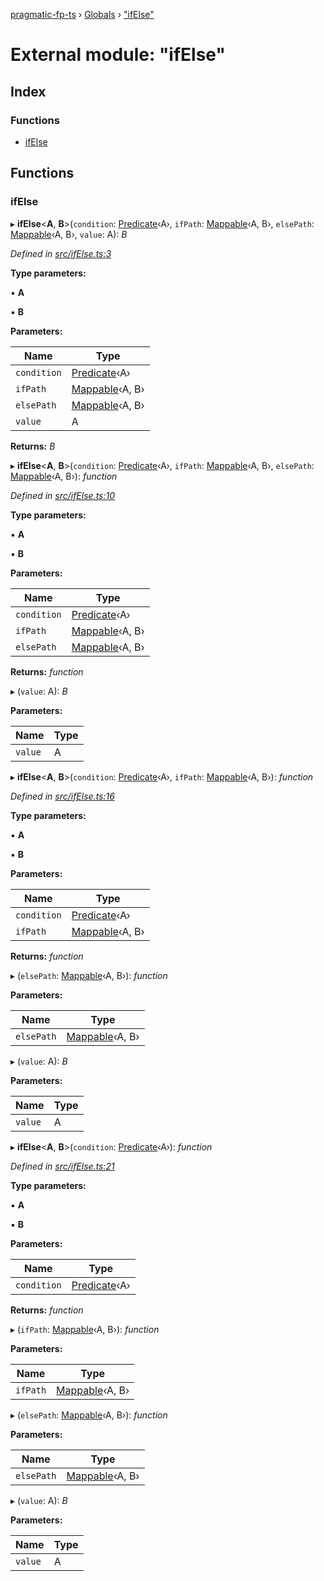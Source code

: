 [pragmatic-fp-ts](../README.md) › [Globals](../globals.md) › ["ifElse"](_ifelse_.md)

# External module: "ifElse"

## Index

### Functions

* [ifElse](_ifelse_.md#ifelse)

## Functions

###  ifElse

▸ **ifElse**<**A**, **B**>(`condition`: [Predicate](_types_.md#predicate)‹A›, `ifPath`: [Mappable](_types_.md#mappable)‹A, B›, `elsePath`: [Mappable](_types_.md#mappable)‹A, B›, `value`: A): *B*

*Defined in [src/ifElse.ts:3](https://github.com/hermann-p/pragmatic-fp-ts/blob/6562256/src/ifElse.ts#L3)*

**Type parameters:**

▪ **A**

▪ **B**

**Parameters:**

Name | Type |
------ | ------ |
`condition` | [Predicate](_types_.md#predicate)‹A› |
`ifPath` | [Mappable](_types_.md#mappable)‹A, B› |
`elsePath` | [Mappable](_types_.md#mappable)‹A, B› |
`value` | A |

**Returns:** *B*

▸ **ifElse**<**A**, **B**>(`condition`: [Predicate](_types_.md#predicate)‹A›, `ifPath`: [Mappable](_types_.md#mappable)‹A, B›, `elsePath`: [Mappable](_types_.md#mappable)‹A, B›): *function*

*Defined in [src/ifElse.ts:10](https://github.com/hermann-p/pragmatic-fp-ts/blob/6562256/src/ifElse.ts#L10)*

**Type parameters:**

▪ **A**

▪ **B**

**Parameters:**

Name | Type |
------ | ------ |
`condition` | [Predicate](_types_.md#predicate)‹A› |
`ifPath` | [Mappable](_types_.md#mappable)‹A, B› |
`elsePath` | [Mappable](_types_.md#mappable)‹A, B› |

**Returns:** *function*

▸ (`value`: A): *B*

**Parameters:**

Name | Type |
------ | ------ |
`value` | A |

▸ **ifElse**<**A**, **B**>(`condition`: [Predicate](_types_.md#predicate)‹A›, `ifPath`: [Mappable](_types_.md#mappable)‹A, B›): *function*

*Defined in [src/ifElse.ts:16](https://github.com/hermann-p/pragmatic-fp-ts/blob/6562256/src/ifElse.ts#L16)*

**Type parameters:**

▪ **A**

▪ **B**

**Parameters:**

Name | Type |
------ | ------ |
`condition` | [Predicate](_types_.md#predicate)‹A› |
`ifPath` | [Mappable](_types_.md#mappable)‹A, B› |

**Returns:** *function*

▸ (`elsePath`: [Mappable](_types_.md#mappable)‹A, B›): *function*

**Parameters:**

Name | Type |
------ | ------ |
`elsePath` | [Mappable](_types_.md#mappable)‹A, B› |

▸ (`value`: A): *B*

**Parameters:**

Name | Type |
------ | ------ |
`value` | A |

▸ **ifElse**<**A**, **B**>(`condition`: [Predicate](_types_.md#predicate)‹A›): *function*

*Defined in [src/ifElse.ts:21](https://github.com/hermann-p/pragmatic-fp-ts/blob/6562256/src/ifElse.ts#L21)*

**Type parameters:**

▪ **A**

▪ **B**

**Parameters:**

Name | Type |
------ | ------ |
`condition` | [Predicate](_types_.md#predicate)‹A› |

**Returns:** *function*

▸ (`ifPath`: [Mappable](_types_.md#mappable)‹A, B›): *function*

**Parameters:**

Name | Type |
------ | ------ |
`ifPath` | [Mappable](_types_.md#mappable)‹A, B› |

▸ (`elsePath`: [Mappable](_types_.md#mappable)‹A, B›): *function*

**Parameters:**

Name | Type |
------ | ------ |
`elsePath` | [Mappable](_types_.md#mappable)‹A, B› |

▸ (`value`: A): *B*

**Parameters:**

Name | Type |
------ | ------ |
`value` | A |

